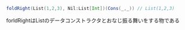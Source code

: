 ```scala
foldRight(List(1,2,3), Nil:List[Int])(Cons(_,_)) // List(1,2,3)
```

forldRightはListのデータコンストラクタとおなじ振る舞いをする物である
